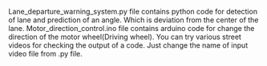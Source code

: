 Lane_departure_warning_system.py file contains python code for detection of lane and prediction of an angle. Which is deviation from the center of the lane. 
Motor_direction_control.ino file contains arduino code for change the direction of the motor wheel(Driving wheel).
You can try various street videos for checking the output of a code. Just change the name of input video file from .py file.
